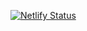 [![Netlify Status](https://api.netlify.com/api/v1/badges/c8de08eb-076e-4024-b1ce-557489f4c0aa/deploy-status)](https://app.netlify.com/sites/pohutukawa/deploys)

